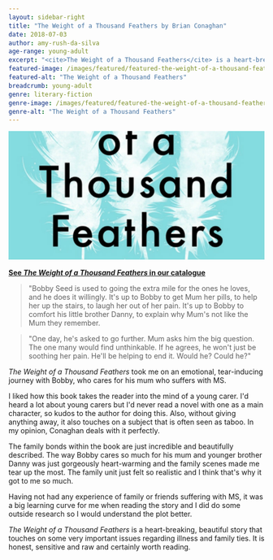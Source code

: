 ```yaml
---
layout: sidebar-right
title: "The Weight of a Thousand Feathers by Brian Conaghan"
date: 2018-07-03
author: amy-rush-da-silva
age-range: young-adult
excerpt: "<cite>The Weight of a Thousand Feathers</cite> is a heart-breaking, beautiful book that touches on some very important issues regarding illness and family ties."
featured-image: /images/featured/featured-the-weight-of-a-thousand-feathers.jpg
featured-alt: "The Weight of a Thousand Feathers"
breadcrumb: young-adult
genre: literary-fiction
genre-image: /images/featured/featured-the-weight-of-a-thousand-feathers-genre.jpg
genre-alt: "The Weight of a Thousand Feathers"
---
```


![The Weight of a Thousand Feathers](/images/featured/featured-the-weight-of-a-thousand-feathers.jpg)

**[See <cite>The Weight of a Thousand Feathers</cite> in our catalogue](https://suffolk.spydus.co.uk/cgi-bin/spydus.exe/ENQ/OPAC/BIBENQ?BRN=2379353)**

> "Bobby Seed is used to going the extra mile for the ones he loves, and he does it willingly. It's up to Bobby to get Mum her pills, to help her up the stairs, to laugh her out of her pain. It's up to Bobby to comfort his little brother Danny, to explain why Mum's not like the Mum they remember.

> "One day, he's asked to go further. Mum asks him the big question. The one many would find unthinkable. If he agrees, he won't just be soothing her pain. He'll be helping to end it. Would he? Could he?"

<cite>The Weight of a Thousand Feathers</cite> took me on an emotional, tear-inducing journey with Bobby, who cares for his mum who suffers with MS.

I liked how this book takes the reader into the mind of a young carer. I'd heard a lot about young carers but I'd never read a novel with one as a main character, so kudos to the author for doing this. Also, without giving anything away, it also touches on a subject that is often seen as taboo. In my opinion, Conaghan deals with it perfectly.

The family bonds within the book are just incredible and beautifully described. The way Bobby cares so much for his mum and younger brother Danny was just gorgeously heart-warming and the family scenes made me tear up the most. The family unit just felt so realistic and I think that's why it got to me so much.

Having not had any experience of family or friends suffering with MS, it was a big learning curve for me when reading the story and I did do some outside research so I would understand the plot better.

<cite>The Weight of a Thousand Feathers</cite> is a heart-breaking, beautiful story that touches on some very important issues regarding illness and family ties. It is honest, sensitive and raw and certainly worth reading.
